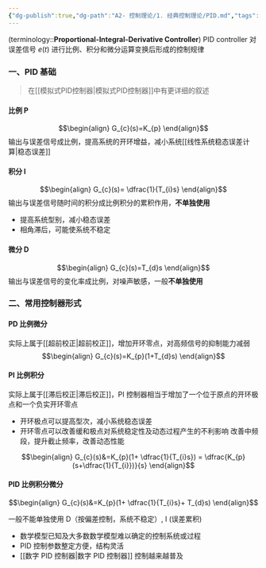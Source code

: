 ```yaml
---
{"dg-publish":true,"dg-path":"A2- 控制理论/1. 经典控制理论/PID.md","tags":["Control"],"permalink":"/A2- 控制理论/1. 经典控制理论/PID/","dgPassFrontmatter":true,"noteIcon":"","created":"2024-05-21T15:20:27.000+08:00","updated":"2025-09-01T10:05:44.000+08:00"}
---
```



(terminology::**Proportional-Integral-Derivative Controller**)    PID controller 
对误差信号 $e(t)$ 进行比例、积分和微分运算变换后形成的控制规律

### 一、PID 基础
> 在[[模拟式PID控制器\|模拟式PID控制器]]中有更详细的叙述
#### 比例 P 
$$\begin{align}
G_{c}(s)=K_{p}
\end{align}$$
输出与误差信号成比例，提高系统的开环增益，减小系统[[线性系统稳态误差计算\|稳态误差]]

#### 积分 I 
$$\begin{align}
G_{c}(s)= \dfrac{1}{T_{i}s}
\end{align}$$
输出与误差信号随时间的积分成比例积分的累积作用，**不单独使用**
- 提高系统型别，减小稳态误差
- 相角滞后，可能使系统不稳定

#### 微分 D 
$$\begin{align}
G_{c}(s)=T_{d}s
\end{align}$$
输出与误差信号的变化率成比例，对噪声敏感，一般**不单独使用**


### 二、常用控制器形式
#### PD 比例微分
实际上属于[[超前校正\|超前校正]]，增加开环零点，对高频信号的抑制能力减弱
$$\begin{align}
G_{c}(s)=K_{p}(1+T_{d}s)
\end{align}$$

#### PI 比例积分
实际上属于[[滞后校正\|滞后校正]]，PI 控制器相当于增加了一个位于原点的开环极点和一个负实开环零点 
- 开环极点可以提高型次，减小系统稳态误差 
- 开环零点可以改善缓和极点对系统稳定性及动态过程产生的不利影响 
改善中频段，提升截止频率，改善动态性能

$$\begin{align}
G_{c}(s)&=K_{p}(1+ \dfrac{1}{T_{i}s}) = \dfrac{K_{p}(s+\dfrac{1}{T_{i}})}{s}
\end{align}$$

#### PID 比例积分微分
$$\begin{align}
G_{c}(s)&=K_{p}(1+ \dfrac{1}{T_{i}s}+ T_{d}s) 
\end{align}$$

一般不能单独使用 D（按偏差控制，系统不稳定）, I (误差累积)
- 数学模型已知及大多数数学模型难以确定的控制系统或过程 
- PID 控制参数整定方便，结构灵活 
- [[数字 PID 控制器\|数字 PID 控制器]] 控制越来越普及

